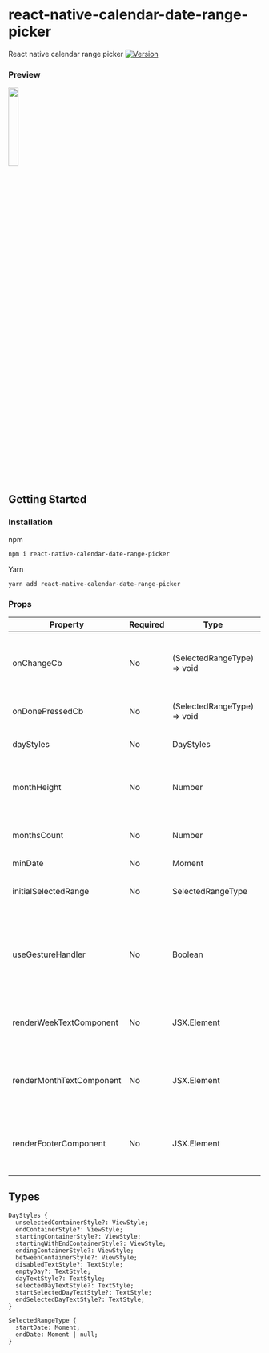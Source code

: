 # react-native-calendar-date-range-picker
React native calendar range picker
[![Version](https://img.shields.io/npm/v/react-native-calendar-date-range-picker.svg)](https://www.npmjs.com/package/react-native-calendars)

### Preview

<img src="https://user-images.githubusercontent.com/69788216/207125617-049ed8d5-15ec-4c9f-af58-fbaa5c81c911.gif" width="20%" height="20%">

## Getting Started

### Installation

npm
```bash
npm i react-native-calendar-date-range-picker
````
Yarn
```
yarn add react-native-calendar-date-range-picker
```

### Props


| Property | Required | Type | Default | Description |
|-------------|----|----------|-------|--------------------------------------------------------------|
| onChangeCb | No | (SelectedRangeType) => void | () => void | Function that gets triggered on any selection change |
| onDonePressedCb | No | (SelectedRangeType) => void | () => void | When done button is pressed |
| dayStyles | No | DayStyles | {} | styles for calendar/day components|
| monthHeight| No  | Number | 300 | Approximate height for each month (along with days) |
| monthsCount | No | Number | 12 | Number of months starting from minDate |
| minDate | No | Moment | undefined | Starting date
| initialSelectedRange | No | SelectedRangeType | {startDate: moment(),endDate: moment().add(1, "day"),} | initially selected range |
| useGestureHandler | No | Boolean | false | Enable if Flatlist should be imported from "react-native-gesture-handler" |
| renderWeekTextComponent | No | JSX.Element | <Text /> | Function that returns custom render for each week |
| renderMonthTextComponent | No | JSX.Element | <Text /> | Function that returns custom render for each month title |
| renderFooterComponent | No | JSX.Element | <Button /> | Function that returns custom render footer component |


## Types

```
DayStyles {
  unselectedContainerStyle?: ViewStyle;
  endContainerStyle?: ViewStyle;
  startingContainerStyle?: ViewStyle;
  startingWithEndContainerStyle?: ViewStyle;
  endingContainerStyle?: ViewStyle;
  betweenContainerStyle?: ViewStyle;
  disabledTextStyle?: TextStyle;
  emptyDay?: TextStyle;
  dayTextStyle?: TextStyle;
  selectedDayTextStyle?: TextStyle;
  startSelectedDayTextStyle?: TextStyle;
  endSelectedDayTextStyle?: TextStyle;
}
```
```
SelectedRangeType {
  startDate: Moment;
  endDate: Moment | null;
}
```

